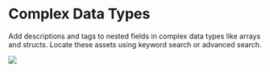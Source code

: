 # Complex Data Types

Add descriptions and tags to nested fields in complex data types like arrays and structs. Locate these assets using keyword search or advanced search.

![](../.gitbook/assets/complex-data-types.gif)

###
